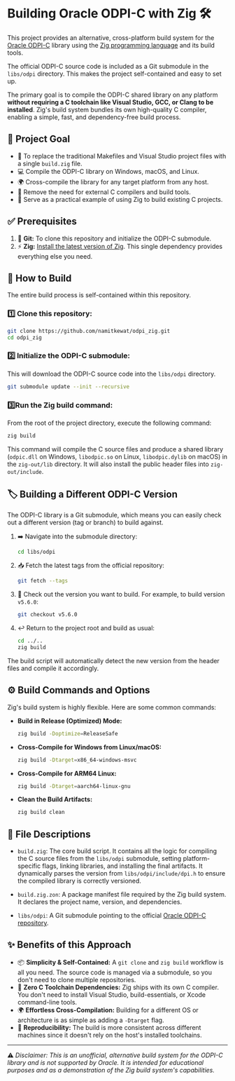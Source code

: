 # Building Oracle ODPI-C with Zig 🛠️

This project provides an alternative, cross-platform build system for the [Oracle ODPI-C](https://github.com/oracle/odpi) library using the [Zig programming language](https://ziglang.org/) and its build tools.

The official ODPI-C source code is included as a Git submodule in the `libs/odpi` directory. This makes the project self-contained and easy to set up.

The primary goal is to compile the ODPI-C shared library on any platform **without requiring a C toolchain like Visual Studio, GCC, or Clang to be installed**. Zig's build system bundles its own high-quality C compiler, enabling a simple, fast, and dependency-free build process.

## 🎯 Project Goal

* 🔄 To replace the traditional Makefiles and Visual Studio project files with a single `build.zig` file.
* 💻 Compile the ODPI-C library on Windows, macOS, and Linux.
* 🌍 Cross-compile the library for any target platform from any host.
* 🚫 Remove the need for external C compilers and build tools.
* 📖 Serve as a practical example of using Zig to build existing C projects.

## ✅ Prerequisites

1.  🐙 **Git:** To clone this repository and initialize the ODPI-C submodule.
2.  ⚡ **Zig:** [Install the latest version of Zig](https://ziglang.org/learn/getting-started/). This single dependency provides everything else you need.

## 🚀 How to Build

The entire build process is self-contained within this repository.

### 1️⃣ **Clone this repository:**

```bash
git clone https://github.com/namitkewat/odpi_zig.git
cd odpi_zig
```

### 2️⃣ **Initialize the ODPI-C submodule:**

This will download the ODPI-C source code into the `libs/odpi` directory.

```bash
git submodule update --init --recursive
```

### 3️⃣**Run the Zig build command:**

From the root of the project directory, execute the following command:

```bash
zig build
```

This command will compile the C source files and produce a shared library (`odpic.dll` on Windows, `libodpic.so` on Linux, `libodpic.dylib` on macOS) in the `zig-out/lib` directory. It will also install the public header files into `zig-out/include`.

## 🏷️ Building a Different ODPI-C Version

The ODPI-C library is a Git submodule, which means you can easily check out a different version (tag or branch) to build against.

1.  ➡️ Navigate into the submodule directory:
    ```bash
    cd libs/odpi
    ```

2.  📥 Fetch the latest tags from the official repository:
    ```bash
    git fetch --tags
    ```

3.  🔖 Check out the version you want to build. For example, to build version `v5.6.0`:
    ```bash
    git checkout v5.6.0
    ```

4.  ↩️ Return to the project root and build as usual:
    ```bash
    cd ../..
    zig build
    ```
The build script will automatically detect the new version from the header files and compile it accordingly.

## ⚙️ Build Commands and Options

Zig's build system is highly flexible. Here are some common commands:

* **Build in Release (Optimized) Mode:**
    ```bash
    zig build -Doptimize=ReleaseSafe
    ```

* **Cross-Compile for Windows from Linux/macOS:**
    ```bash
    zig build -Dtarget=x86_64-windows-msvc
    ```

* **Cross-Compile for ARM64 Linux:**
    ```bash
    zig build -Dtarget=aarch64-linux-gnu
    ```

* **Clean the Build Artifacts:**
    ```bash
    zig build clean
    ```

## 📁 File Descriptions

* `build.zig`: The core build script. It contains all the logic for compiling the C source files from the `libs/odpi` submodule, setting platform-specific flags, linking libraries, and installing the final artifacts. It dynamically parses the version from `libs/odpi/include/dpi.h` to ensure the compiled library is correctly versioned.

* `build.zig.zon`: A package manifest file required by the Zig build system. It declares the project name, version, and dependencies.

* `libs/odpi`: A Git submodule pointing to the official [Oracle ODPI-C repository](https://github.com/oracle/odpi).

## ✨ Benefits of this Approach

* 📦 **Simplicity & Self-Contained:** A `git clone` and `zig build` workflow is all you need. The source code is managed via a submodule, so you don't need to clone multiple repositories.
* 🚫 **Zero C Toolchain Dependencies:** Zig ships with its own C compiler. You don't need to install Visual Studio, build-essentials, or Xcode command-line tools.
* 🌍 **Effortless Cross-Compilation:** Building for a different OS or architecture is as simple as adding a `-Dtarget` flag.
* 🔄 **Reproducibility:** The build is more consistent across different machines since it doesn't rely on the host's installed toolchains.

---

⚠️ *Disclaimer: This is an unofficial, alternative build system for the ODPI-C library and is not supported by Oracle. It is intended for educational purposes and as a demonstration of the Zig build system's capabilities.*
